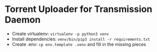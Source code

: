 # Torrent Uploader for Transmission Daemon

* Create virtualenv: `virtualenv -p python3 venv`
* Install dependencies: `venv/bin/pip3 install -r requirements.txt`
* Create .env: `cp env.template .venv` and fill in the missing pieces
